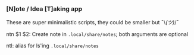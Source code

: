 ### [N]ote / Idea [T]aking app

These are super minimalistic scripts, they could be smaller but ¯\\_(ツ)_/¯

ntn $1 $2: Create note in `.local/share/notes`; both arguments are optional

ntl: alias for ls'ing `.local/share/notes`

